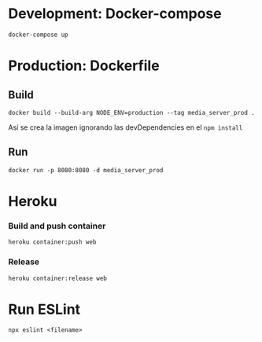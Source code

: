 # Development: Docker-compose

`docker-compose up`

# Production: Dockerfile

## Build
`docker build --build-arg NODE_ENV=production --tag media_server_prod .`

Así se crea la imagen ignorando las devDependencies en el `npm install`

## Run

`docker run -p 8080:8080 -d media_server_prod`

# Heroku
### Build and push container
`heroku container:push web`

### Release
`heroku container:release web`

# Run ESLint
`npx eslint <filename>`
